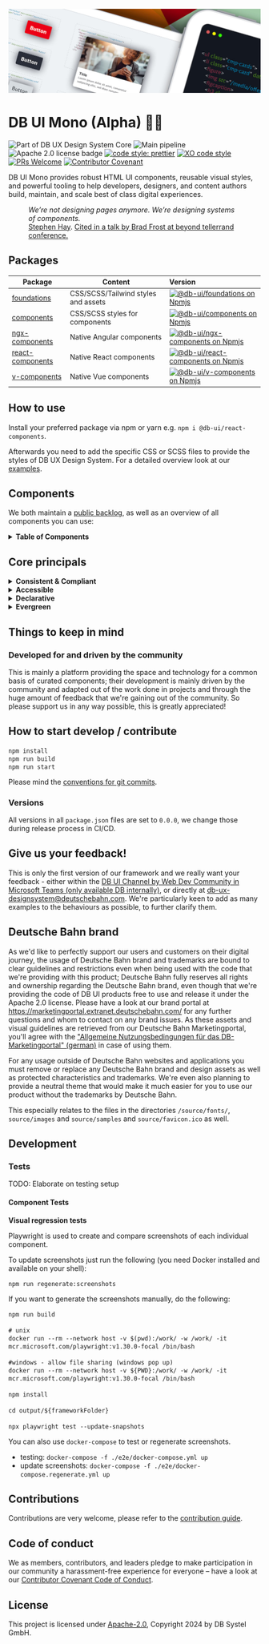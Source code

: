 <!-- markdownlint-configure-file { "MD013": false, "MD041":false } -->
<!-- markdownlint-disable MD033 MD010 -->

<img src="docs/images/header_image_0.guetzli.jpg" alt="" srcset="docs/images/header_image_0.guetzli.2x.jpg 2x, docs/images/header_image_0.guetzli.3x.jpg 3x"> <!-- width="830" height="276" //-->

# DB UI Mono (Alpha) 🚂💖

![Part of DB UX Design System Core](https://img.shields.io/badge/Part%20of-DB%20UX%20Design%20System%20Core-d7dce1.svg)
![Main pipeline](https://github.com/db-ui/mono/actions/workflows/default.yml/badge.svg)
![Apache 2.0 license badge](https://img.shields.io/badge/License-Apache_2.0-blue.svg)
[![code style: prettier](https://img.shields.io/badge/code_style-prettier-ff69b4.svg?style=flat-square)](https://github.com/prettier/prettier)
[![XO code style](https://img.shields.io/badge/code_style-XO-5ed9c7.svg)](https://github.com/xojs/xo)
[![PRs Welcome](https://img.shields.io/badge/PRs-welcome-brightgreen.svg?style=flat-square)](http://makeapullrequest.com)
[![Contributor Covenant](https://img.shields.io/badge/Contributor%20Covenant-2.0-4baaaa.svg)](CODE-OF-CONDUCT.md)

DB UI Mono provides robust HTML UI components, reusable visual styles, and powerful tooling to help developers,
designers, and content authors build, maintain, and scale best of class digital experiences.

<figure>
	<cite>We’re not designing pages anymore. We’re designing systems of components.</cite>
	<figcaption><a href="https://bradfrost.com/blog/post/bdconf-stephen-hay-presents-responsive-design-workflow/" target="_blank" rel="noopener noreferrer">Stephen Hay</a>. <a href="https://vimeo.com/67476280" title="Brad Frosts at beyond tellerrand conference regarding Atomic Design" target="_blank" rel="noopener noreferrer">Cited in a talk by Brad Frost at beyond tellerrand conference.</a></figcaption>
</figure>

## Packages

| Package                                                                     | Content                             | Version                                                                                                                                                                                                                                                                                  |
| --------------------------------------------------------------------------- | ----------------------------------- | :--------------------------------------------------------------------------------------------------------------------------------------------------------------------------------------------------------------------------------------------------------------------------------------- |
| [foundations](https://github.com/db-ui/mono/tree/main/packages/foundations) | CSS/SCSS/Tailwind styles and assets | [![@db-ui/foundations on Npmjs](https://img.shields.io/badge/dynamic/json?url=https%3A%2F%2Fapi.github.com%2Frepos%2Fdb-ui%2Fmono%2Freleases%2Flatest&query=%24.tag_name&label=npm&color=ed1c24 "npm version")](https://npmjs.com/package/@db-ui/foundations "DB UI – on NPM")           |
| [components](https://github.com/db-ui/mono/tree/main/packages/components)   | CSS/SCSS styles for components      | [![@db-ui/components on Npmjs](https://img.shields.io/badge/dynamic/json?url=https%3A%2F%2Fapi.github.com%2Frepos%2Fdb-ui%2Fmono%2Freleases%2Flatest&query=%24.tag_name&label=npm&color=ed1c24 "npm version")](https://npmjs.com/package/@db-ui/components "DB UI – on NPM")             |
| [ngx-components](https://github.com/db-ui/mono/tree/main/output/angular)    | Native Angular components           | [![@db-ui/ngx-components on Npmjs](https://img.shields.io/badge/dynamic/json?url=https%3A%2F%2Fapi.github.com%2Frepos%2Fdb-ui%2Fmono%2Freleases%2Flatest&query=%24.tag_name&label=npm&color=ed1c24 "npm version")](https://npmjs.com/package/@db-ui/ngx-components "DB UI – on NPM")     |
| [react-components](https://github.com/db-ui/mono/tree/main/output/react)    | Native React components             | [![@db-ui/react-components on Npmjs](https://img.shields.io/badge/dynamic/json?url=https%3A%2F%2Fapi.github.com%2Frepos%2Fdb-ui%2Fmono%2Freleases%2Flatest&query=%24.tag_name&label=npm&color=ed1c24 "npm version")](https://npmjs.com/package/@db-ui/react-components "DB UI – on NPM") |
| [v-components](https://github.com/db-ui/mono/tree/main/output/vue/vue3)     | Native Vue components               | [![@db-ui/v-components on Npmjs](https://img.shields.io/badge/dynamic/json?url=https%3A%2F%2Fapi.github.com%2Frepos%2Fdb-ui%2Fmono%2Freleases%2Flatest&query=%24.tag_name&label=npm&color=ed1c24 "npm version")](https://npmjs.com/package/@db-ui/v-components "DB UI – on NPM")         |

## How to use

Install your preferred package via npm or yarn e.g. `npm i @db-ui/react-components`.

Afterwards you need to add the specific CSS or SCSS files to provide the styles of DB UX Design System.
For a detailed overview look at our [examples](https://github.com/db-ui/examples).

## Components

We both maintain a [public backlog](https://github.com/orgs/db-ui/projects/4/views/1), as well as an overview of all components you can use:

<details>
  <summary><strong>Table of Components</strong></summary>

| Name                                                                                           | Category          | Status | Planned for beta |
| ---------------------------------------------------------------------------------------------- | ----------------- | :----: | :--------------: |
| [Accordion](https://db-ui.github.io/mono/review/main/components/accordion/overview)            | 04 - Data-Display | Alpha  |        ✅        |
| [Notification](https://db-ui.github.io/mono/review/main/components/notification/overview)      | 05 - Feedback     |  Beta  |        ✅        |
| Avatar                                                                                         | 04 - Data-Display |   ❌   |        ❌        |
| Backdrop                                                                                       | 06 - Utility      |   ❌   |        ✅        |
| [Badge](https://db-ui.github.io/mono/review/main/components/badge/overview)                    | 05 - Feedback     | Alpha  |        ✅        |
| Bottom-Navigation                                                                              | 02 - Action       |   ❌   |        ❌        |
| Breadcrumbs                                                                                    | 02 - Action       |   ❌   |        ✅        |
| [Brand](https://db-ui.github.io/mono/review/main/components/brand/overview)                    | 04 - Data-Display |  Beta  |        ✅        |
| [Button](https://db-ui.github.io/mono/review/main/components/button/overview)                  | 02 - Action       | Alpha  |        ✅        |
| Button-Group                                                                                   | 02 - Action       |   ❌   |        ❌        |
| [Card](https://db-ui.github.io/mono/review/main/components/card/overview)                      | 01 - Layout       | Alpha  |        ✅        |
| Carousel                                                                                       | 06 - Utility      |   ❌   |        ❌        |
| [Checkbox](https://db-ui.github.io/mono/review/main/components/checkbox/overview)              | 03 - Data-Input   | Alpha  |        ✅        |
| Combobox                                                                                       | 03 - Data-Input   |   ❌   |        ❌        |
| Container                                                                                      | 01 - Layout       |   ❌   |        ❌        |
| Date-Picker                                                                                    | 03 - Data-Input   |   ❌   |        ❌        |
| [Divider](https://db-ui.github.io/mono/review/main/components/divider/overview)                | 01 - Layout       | Alpha  |        ✅        |
| [Drawer](https://db-ui.github.io/mono/review/main/components/drawer/overview)                  | 01 - Layout       |  Beta  |        ✅        |
| Dropdown                                                                                       | 06 - Utility      |   ❌   |        ✅        |
| Floating-Button                                                                                | 02 - Action       |   ❌   |        ❌        |
| Footer                                                                                         | 01 - Layout       |   ❌   |        ✅        |
| Grid                                                                                           | 01 - Layout       |   ❌   |        ✅        |
| Header                                                                                         | 01 - Layout       |  Beta  |        ✅        |
| [Icons](https://db-ui.github.io/mono/review/main/components/icon/overview)                     | 04 - Data-Display |  Beta  |        ✅        |
| Image                                                                                          | 04 - Data-Display |   ❌   |        ✅        |
| Indicator                                                                                      | 04 - Data-Display |   ❌   |        ❌        |
| [Infotext](https://db-ui.github.io/mono/review/main/components/infotext/overview)              | 04 - Data-Display | Alpha  |        ✅        |
| [Input](https://db-ui.github.io/mono/review/main/components/input/overview)                    | 03 - Data-Input   | Alpha  |        ✅        |
| [Link](https://db-ui.github.io/mono/review/main/components/link/overview)                      | 02 - Action       | Alpha  |        ✅        |
| List-Item                                                                                      | 04 - Data-Display |   ❌   |        ✅        |
| Menu                                                                                           | 02 - Action       |   ❌   |        ✅        |
| Modal                                                                                          | 06 - Utility      |   ❌   |        ✅        |
| [NavigationItem](https://db-ui.github.io/mono/review/main/components/navigation-item/overview) | 05 - Navigation   |  Beta  |        ✅        |
| Notification                                                                                   | 05 - Feedback     |   ❌   |        ✅        |
| Numbers-Field                                                                                  | 03 - Data-Input   |   ❌   |        ❌        |
| Pagination                                                                                     | 02 - Action       |   ❌   |        ❌        |
| Popover                                                                                        | 06 - Utility      |   ❌   |        ❌        |
| Progress                                                                                       | 05 - Feedback     |   ❌   |        ❌        |
| [Radio](https://db-ui.github.io/mono/review/main/components/radio/overview)                    | 03 - Data-Input   | Alpha  |        ✅        |
| Rating                                                                                         | 03 - Data-Input   |   ❌   |        ❌        |
| [Section](https://db-ui.github.io/mono/review/main/components/section/overview)                | 01 - Layout       |  Beta  |        ✅        |
| [Select](https://db-ui.github.io/mono/review/main/components/select/overview)                  | 03 - Data-Input   |  Beta  |        ✅        |
| Skeleton                                                                                       | 05 - Feedback     |   ❌   |        ❌        |
| Slider                                                                                         | 03 - Data-Input   |   ❌   |        ❌        |
| Spinner                                                                                        | 05 - Feedback     |   ❌   |        ❌        |
| Stack/List                                                                                     | 06 - Utility      |   ❌   |        ✅        |
| Stepper                                                                                        | 02 - Action       |   ❌   |        ❌        |
| [Switch](https://db-ui.github.io/mono/review/main/components/switch/overview)                  | 03 - Data-Input   |  Beta  |        ✅        |
| Table                                                                                          | 04 - Data-Display |   ❌   |        ❌        |
| Tabs                                                                                           | 04 - Data-Display | Alpha  |        ❌        |
| [Tag](https://db-ui.github.io/mono/review/main/components/tag/overview)                        | 04 - Data-Display | Alpha  |        ✅        |
| Text                                                                                           | 04 - Data-Display |   ❌   |        ✅        |
| [Textarea](https://db-ui.github.io/mono/review/main/components/textarea/overview)              | 03 - Data-Input   | Alpha  |        ✅        |
| Timeline                                                                                       | 04 - Data-Display |   ❌   |        ❌        |
| Time-Picker                                                                                    | 03 - Data-Input   |   ❌   |        ❌        |
| Toggle-Button                                                                                  | 02 - Action       |   ❌   |        ❌        |
| Tooltip                                                                                        | 04 - Data-Display |   ❌   |        ❌        |
| Tree                                                                                           | 04 - Data-Display |   ❌   |        ❌        |
| Upload                                                                                         | 03 - Data-Input   |   ❌   |        ❌        |

</details>

## Core principals

<details>
  <summary><strong>
	Consistent & Compliant
	</strong></summary>

DB UI Mono is part of [DB UX Design System Core](https://marketingportal.extranet.deutschebahn.com/marketingportal/Design-Anwendungen/DB-UX-Design-System/Design-fuer-Apps-Web/UI-Komponenten),
that are the guidelines for any Personenverkehr Customer and Deutsche Bahn Enterprise website and web applications.

</details>

<details>
  <summary><strong>Accessible</strong></summary>

DB UI Mono leverages semantic HTML, ARIA roles, states and properties to apply our styles wherever possible, thus
enforcing correct, accessible markup. And we're quality checking this in partnership with
the [Team Digital Accessibility](https://db.de/8pei5n).

</details>
<details>
  <summary><strong>Declarative</strong></summary>

DB UI Mono uses declarative selectors instead of visual helpers to ensure our HTML class names and structure are human
read- and understandable, lean, performant and so much easier to update.

</details>
<details>
  <summary><strong>Evergreen</strong></summary>

As [DB UX Design System](https://marketingportal.extranet.deutschebahn.com/marketingportal/Design-Anwendungen/DB-UX-Design-System/Design-fuer-Apps-Web/UI-Komponenten) evolves, so does DB UI
Mono, meaning apps only need to keep their DB UI Mono package updated to ensure the latest look and feel.

</details>

## Things to keep in mind

### Developed for and driven by the community

This is mainly a platform providing the space and technology for a common basis of curated components; their development
is mainly driven by the community and adapted out of the work done in projects and through the huge amount of feedback
that we're gaining out of the community. So please support us in any way possible, this is greatly appreciated!

## How to start develop / contribute

```shell
npm install
npm run build
npm run start
```

Please mind the [conventions for git commits](/docs/conventions.adoc#user-content-git-commits-conventions).

### Versions

All versions in all `package.json` files are set to `0.0.0`, we change those during release process in CI/CD.

<!-- markdownlint-disable MD026 -->

## Give us your feedback!

<!-- markdownlint-disable MD026 -->

<!-- markdownlint-disable MD033 -->

This is only the first version of our framework and we really want your feedback - either within
the <a href="https://db.de/krnm74" target="_blank" rel="noopener noreferrer">DB UI Channel by Web Dev Community in
Microsoft Teams (only available DB internally)</a>, or directly
at [db-ux-designsystem@deutschebahn.com](mailto:db-ux-designsystem@deutschebahn.com). <!-- markdownlint-disable MD033 -->
We're particularly keen to add as many examples to the behaviours as possible, to further clarify them.

## Deutsche Bahn brand

As we'd like to perfectly support our users and customers on their digital journey, the usage of Deutsche Bahn brand and
trademarks are bound to clear guidelines and restrictions even when being used with the code that we're providing with
this product; Deutsche Bahn fully reserves all rights and ownership regarding the Deutsche Bahn brand, even though that
we're providing the code of DB UI products free to use and release it under the Apache 2.0 license.
Please have a look at our brand portal at <https://marketingportal.extranet.deutschebahn.com/> for any further questions
and whom to contact on any brand issues. As these assets and visual guidelines are retrieved from our Deutsche Bahn
Marketingportal, you'll agree with
the ["Allgemeine Nutzungsbedingungen für das DB-Marketingportal" (german)](https://marketingportal.extranet.deutschebahn.com/marketingportal/Nutzungsbedingungen-9702684#)
in case of using them.

For any usage outside of Deutsche Bahn websites and applications you must remove or replace any Deutsche Bahn brand and
design assets as well as protected characteristics and trademarks. We're even also planning to provide a neutral theme
that would make it much easier for you to use our product without the trademarks by Deutsche Bahn.

This especially relates to the files in the directories `/source/fonts/`, `source/images` and `source/samples`
and `source/favicon.ico` as well.

## Development

### Tests

TODO: Elaborate on testing setup

#### Component Tests

**Visual regression tests**

Playwright is used to create and compare screenshots of each individual component.

To update screenshots just run the following (you need Docker installed and available on your shell):

```shell
npm run regenerate:screenshots
```

If you want to generate the screenshots manually, do the following:

```shell
npm run build

# unix
docker run --rm --network host -v $(pwd):/work/ -w /work/ -it mcr.microsoft.com/playwright:v1.30.0-focal /bin/bash

#windows - allow file sharing (windows pop up)
docker run --rm --network host -v ${PWD}:/work/ -w /work/ -it mcr.microsoft.com/playwright:v1.30.0-focal /bin/bash

npm install

cd output/${frameworkFolder}

npx playwright test --update-snapshots
```

You can also use `docker-compose` to test or regenerate screenshots.

-   testing: `docker-compose -f ./e2e/docker-compose.yml up`
-   update screenshots: `docker-compose -f ./e2e/docker-compose.regenerate.yml up`

## Contributions

Contributions are very welcome, please refer to the [contribution guide](https://github.com/db-ui/mono/blob/main/CONTRIBUTING.md).

## Code of conduct

We as members, contributors, and leaders pledge to make participation in our
community a harassment-free experience for everyone – have a look at
our [Contributor Covenant Code of Conduct](https://github.com/db-ui/mono/blob/main/CODE-OF-CONDUCT.md).

## License

This project is licensed under [Apache-2.0](LICENSE), Copyright 2024 by DB Systel GmbH.
